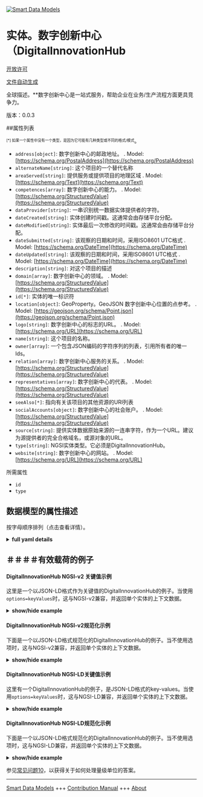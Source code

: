 <!-- 10-Header -->  
[![Smart Data Models](https://smartdatamodels.org/wp-content/uploads/2022/01/SmartDataModels_logo.png "Logo")](https://smartdatamodels.org)  
实体。数字创新中心（DigitalInnovationHub  
==============================<!-- /10-Header -->  
<!-- 15-License -->  
[开放许可](https://github.com/smart-data-models//dataModel.DigitalInnovationHub/blob/master/DigitalInnovationHub/LICENSE.md)  
[文件自动生成](https://docs.google.com/presentation/d/e/2PACX-1vTs-Ng5dIAwkg91oTTUdt8ua7woBXhPnwavZ0FxgR8BsAI_Ek3C5q97Nd94HS8KhP-r_quD4H0fgyt3/pub?start=false&loop=false&delayms=3000#slide=id.gb715ace035_0_60)  
<!-- /15-License -->  
<!-- 20-Description -->  
全球描述。**数字创新中心是一站式服务，帮助企业在业务/生产流程方面更具竞争力。  
版本：0.0.3  
<!-- /20-Description -->  
<!-- 30-PropertiesList -->  

##属性列表  

<sup><sub>[*] 如果一个属性中没有一个类型，是因为它可能有几种类型或不同的格式/模式</sub></sup>。  
- `address[object]`: 数字创新中心的邮政地址。  . Model: [https://schema.org/PostalAddress](https://schema.org/PostalAddress)- `alternateName[string]`: 这个项目的一个替代名称  - `areaServed[string]`: 提供服务或提供项目的地理区域  . Model: [https://schema.org/Text](https://schema.org/Text)- `competences[array]`: 数字创新中心的能力。  . Model: [https://schema.org/StructuredValue](https://schema.org/StructuredValue)- `dataProvider[string]`: 一串识别统一数据实体提供者的字符。  - `dateCreated[string]`: 实体创建时间戳。这通常会由存储平台分配。  - `dateModified[string]`: 实体最后一次修改的时间戳。这通常会由存储平台分配。  - `dateSubmitted[string]`: 该观察的日期和时间，采用ISO8601 UTC格式  . Model: [https://schema.org/DateTime](https://schema.org/DateTime)- `dateUpdated[string]`: 该观察的日期和时间，采用ISO8601 UTC格式  . Model: [https://schema.org/DateTime](https://schema.org/DateTime)- `description[string]`: 对这个项目的描述  - `domain[array]`: 数字创新中心的领域。  . Model: [https://schema.org/StructuredValue](https://schema.org/StructuredValue)- `id[*]`: 实体的唯一标识符  - `location[object]`: GeoProperty。GeoJSON 数字创新中心位置的点参考。  . Model: [https://geojson.org/schema/Point.json](https://geojson.org/schema/Point.json)- `logo[string]`: 数字创新中心的标志的URL。  . Model: [https://schema.org/URL](https://schema.org/URL)- `name[string]`: 这个项目的名称。  - `owner[array]`: 一个包含JSON编码的字符序列的列表，引用所有者的唯一Ids。  - `relation[array]`: 数字创新中心服务的关系。  . Model: [https://schema.org/StructuredValue](https://schema.org/StructuredValue)- `representatives[array]`: 数字创新中心的代表。  . Model: [https://schema.org/StructuredValue](https://schema.org/StructuredValue)- `seeAlso[*]`: 指向有关该项目的其他资源的URI列表  - `socialAccounts[object]`: 数字创新中心的社会账户。  . Model: [https://schema.org/StructuredValue](https://schema.org/StructuredValue)- `source[string]`: 提供实体数据原始来源的一连串字符，作为一个URL。建议为源提供者的完全合格域名，或源对象的URL。  - `type[string]`: NGSI实体类型。它必须是DigitalInnovationHub。  - `website[string]`: 数字创新中心的网站。  . Model: [https://schema.org/URL](https://schema.org/URL)<!-- /30-PropertiesList -->  
<!-- 35-RequiredProperties -->  
所需属性  
- `id`  - `type`  <!-- /35-RequiredProperties -->  
<!-- 40-RequiredProperties -->  
<!-- /40-RequiredProperties -->  
<!-- 50-DataModelHeader -->  
## 数据模型的属性描述  
按字母顺序排列（点击查看详情）。  
<!-- /50-DataModelHeader -->  
<!-- 60-ModelYaml -->  
<details><summary><strong>full yaml details</strong></summary>    
```yaml  
DigitalInnovationHub:    
  description: 'Digital Innovation Hubs are one-stop-shops that help companies to become more competitive with regard to their business/production processes.'    
  properties:    
    address:    
      description: 'PostalAddress of the Digital Innovation Hub.'    
      type: object    
      x-ngsi:    
        model: https://schema.org/PostalAddress    
        type: Property    
    alternateName:    
      description: 'An alternative name for this item'    
      type: string    
      x-ngsi:    
        type: Property    
    areaServed:    
      description: 'The geographic area where a service or offered item is provided'    
      type: string    
      x-ngsi:    
        model: https://schema.org/Text    
        type: Property    
    competences:    
      description: 'Competences of the Digital Innovation Hub.'    
      items:    
        - type: string    
      type: array    
      x-ngsi:    
        model: https://schema.org/StructuredValue    
        type: Property    
    dataProvider:    
      description: 'A sequence of characters identifying the provider of the harmonised data entity.'    
      type: string    
      x-ngsi:    
        type: Property    
    dateCreated:    
      description: 'Entity creation timestamp. This will usually be allocated by the storage platform.'    
      format: date-time    
      type: string    
      x-ngsi:    
        type: Property    
    dateModified:    
      description: 'Timestamp of the last modification of the entity. This will usually be allocated by the storage platform.'    
      format: date-time    
      type: string    
      x-ngsi:    
        type: Property    
    dateSubmitted:    
      description: 'The date and time of this observation in ISO8601 UTC format'    
      format: date-time    
      type: string    
      x-ngsi:    
        model: https://schema.org/DateTime    
        type: Property    
    dateUpdated:    
      description: 'The date and time of this observation in ISO8601 UTC format'    
      format: date-time    
      type: string    
      x-ngsi:    
        model: https://schema.org/DateTime    
        type: Property    
    description:    
      description: 'A description of this item'    
      type: string    
      x-ngsi:    
        type: Property    
    domain:    
      description: 'Domain of the Digital Innovation Hub.'    
      items:    
        - type: string    
      type: array    
      x-ngsi:    
        model: https://schema.org/StructuredValue    
        type: Property    
    id:    
      anyOf: &digitalinnovationhub_-_properties_-_owner_-_items_-_anyof    
        - description: 'Property. Identifier format of any NGSI entity'    
          maxLength: 256    
          minLength: 1    
          pattern: ^[\w\-\.\{\}\$\+\*\[\]`|~^@!,:\\]+$    
          type: string    
        - description: 'Property. Identifier format of any NGSI entity'    
          format: uri    
          type: string    
      description: 'Unique identifier of the entity'    
      x-ngsi:    
        type: Property    
    location:    
      description: 'GeoProperty. GeoJSON Point reference to the location of the Digital Innovation Hub.'    
      type: object    
      x-ngsi:    
        model: https://geojson.org/schema/Point.json    
    logo:    
      description: 'URL of the logo of the Digital Innovation Hub.'    
      type: string    
      x-ngsi:    
        model: https://schema.org/URL    
        type: Property    
    name:    
      description: 'The name of this item.'    
      type: string    
      x-ngsi:    
        type: Property    
    owner:    
      description: 'A List containing a JSON encoded sequence of characters referencing the unique Ids of the owner(s)'    
      items: &properties_-_owner_-_items    
        anyOf: *digitalinnovationhub_-_properties_-_owner_-_items_-_anyof    
        description: 'Property. Unique identifier of the entity'    
      type: array    
      x-ngsi:    
        type: Property    
    relation:    
      description: 'Relations of the Digital Innovation Hub Service.'    
      items:    
        - properties:    
            alternateName:    
              description: 'Property. An alternative name for this item'    
              type: string    
            dataProvider:    
              description: 'Property. A sequence of characters identifying the provider of the harmonised data entity.'    
              type: string    
            dateCreated:    
              description: 'Property. Entity creation timestamp. This will usually be allocated by the storage platform.'    
              format: date-time    
              type: string    
            dateModified:    
              description: 'Property. Timestamp of the last modification of the entity. This will usually be allocated by the storage platform.'    
              format: date-time    
              type: string    
            description:    
              description: 'Property. A description of this item'    
              type: string    
            id:    
              anyOf: *digitalinnovationhub_-_properties_-_owner_-_items_-_anyof    
              description: 'Property. Unique identifier of the entity'    
            name:    
              description: 'Property. The name of this item.'    
              type: string    
            owner:    
              description: 'Property. A List containing a JSON encoded sequence of characters referencing the unique Ids of the owner(s)'    
              items: *properties_-_owner_-_items    
              type: array    
            seeAlso:    
              description: 'Property. list of uri pointing to additional resources about the item'    
              oneOf: &digitalinnovationhub_-_properties_-_seealso_-_oneof    
                - items:    
                    format: uri    
                    type: string    
                  minItems: 1    
                  type: array    
                - format: uri    
                  type: string    
            source:    
              description: 'Property. A sequence of characters giving the original source of the entity data as a URL. Recommended to be the fully qualified domain name of the source provider, or the URL to the source object.'    
              type: string    
          type: object    
      type: array    
      x-ngsi:    
        model: https://schema.org/StructuredValue    
        type: Property    
    representatives:    
      description: 'Representatives of the Digital Innovation Hub.'    
      items:    
        - properties:    
            email:    
              type: string    
            name:    
              type: string    
            responsibilities:    
              type: string    
            role:    
              type: string    
            surname:    
              type: string    
          type: object    
      type: array    
      x-ngsi:    
        model: https://schema.org/StructuredValue    
        type: Property    
    seeAlso:    
      description: 'list of uri pointing to additional resources about the item'    
      oneOf: *digitalinnovationhub_-_properties_-_seealso_-_oneof    
      x-ngsi:    
        type: Property    
    socialAccounts:    
      description: 'SocialAccounts of the Digital Innovation Hub.'    
      properties:    
        facebook:    
          type: string    
        instagram:    
          type: string    
        linkedin:    
          type: string    
        twitter:    
          type: string    
      type: object    
      x-ngsi:    
        model: https://schema.org/StructuredValue    
        type: Property    
    source:    
      description: 'A sequence of characters giving the original source of the entity data as a URL. Recommended to be the fully qualified domain name of the source provider, or the URL to the source object.'    
      type: string    
      x-ngsi:    
        type: Property    
    type:    
      description: 'NGSI entity type. It has to be DigitalInnovationHub'    
      enum:    
        - DigitalInnovationHub    
      type: string    
      x-ngsi:    
        type: Property    
    website:    
      description: 'Website of the Digital Innovation Hub.'    
      type: string    
      x-ngsi:    
        model: https://schema.org/URL    
        type: Property    
  required:    
    - id    
    - type    
  type: object    
  x-derived-from: ""    
  x-disclaimer: 'Redistribution and use in source and binary forms, with or without modification, are permitted  provided that the license conditions are met. Copyleft (c) 2022 Contributors to Smart Data Models Program'    
  x-license-url: https://github.com/smart-data-models/dataModel.DigitalInnovationHub/blob/master/DigitalInnovationHub/LICENSE.md    
  x-model-schema: https://smart-data-models.github.io/dataModel.DIH/DigitalInnovationHub/schema.json    
  x-model-tags: DIH    
  x-version: 0.0.3    
```  
</details>    
<!-- /60-ModelYaml -->  
<!-- 70-MiddleNotes -->  
<!-- /70-MiddleNotes -->  
<!-- 80-Examples -->  
## ＃＃＃＃有效载荷的例子  
#### DigitalInnovationHub NGSI-v2 关键值示例  
这里是一个以JSON-LD格式作为关键值的DigitalInnovationHub的例子。当使用`options=keyValues`时，这与NGSI-v2兼容，并返回单个实体的上下文数据。  
<details><summary><strong>show/hide example</strong></summary>    
```json  
{  
	"id": "DigitalInnovationHub:Z6LGtH0B_X_d5NJkJEfB",  
	"type": "DigitalInnovationHub",  
	"title": "Sample DIH",  
	"website": "https://www.sample-dih.com/",  
	"logo": "https://www.sample-dih.com/logo.png",  
	"description": "Digital Innovation Hubs are one-stop-shops that help companies to become more competitive with regard to their business/production processes",  
	"location": {  
		"type": "Point",  
		"coordinates": [  
            43.66481,  
			7.196545  
        ]  
    },  
	"address": {  
		"streetAddress": "Viale della Regione Siciliana Nord Ovest",  
		"addressRegion": "Sicily",  
		"postalCode": "90146",  
		"addressCountry": "IT",  
		"addressLocality": "Palermo"  
	},  
	"representatives": [  
		{  
			"name": "John",  
			"surname": "Doe",  
			"email": "john.doe@sample-dih.com",  
			"role": "Engineer",  
			"responsibilities": "Manufacturing engineer"  
		}  
	],  
	"domain": [  
		"Manufacture of machinery and equipment"  
	],  
	"competences": [  
		"Additive manufacturing (3D printing)"  
	],  
	"socialAccounts": {  
		"linkedin": "https://www.linkedin.com/company/sample-dih",  
		"facebook": "https://www.facebook.com/sample.dih/",  
		"twitter": "https://www.twitter.com/sampledih",  
		"instagram": "https://www.instagram.com/lifeatsampledih"  
	},  
	"relation": [  
		{  
			"id": "DigitalInnovationHub:R5Ju4oO0_X_Jy8GO5d2"  
		},  
		{  
			"id": "DigitalInnovationHub:D5yr9HT3_X_RH7Fy7H9"  
		}  
	],  
	"dateSubmitted": "2020-07-07T15:05:59.408Z",  
	"dateUpdated": "2020-07-07T15:05:59.408Z"  
}  
```  
</details>  
#### DigitalInnovationHub NGSI-v2规范化示例  
下面是一个以JSON-LD格式规范化的DigitalInnovationHub的例子。当不使用选项时，这与NGSI-v2兼容，并返回单个实体的上下文数据。  
<details><summary><strong>show/hide example</strong></summary>    
```json  
{  
	"id": "DigitalInnovationHub:Z6LGtH0B_X_d5NJkJEfB",  
	"type": "DigitalInnovationHub",  
	"title": {  
		"type": "Text",  
		"value": "Sample DIH"  
	},  
	"website": {  
		"type": "URL",  
		"value": "https://www.sample-dih.com/"  
	},  
	"logo": {  
		"type": "URL",  
		"value": "https://www.sample-dih.com/logo.png"  
	},  
	"description": {  
		"type": "Text",  
		"value": "Digital Innovation Hubs are one-stop-shops that help companies to become more competitive with regard to their business/production processes"  
	},  
	"location": {  
		"type": "geo:json",  
		"value": {  
			"type": "Point",  
			"coordinates": [  
				43.66481,  
				7.196545  
			]  
		}  
	},  
	"address": {  
		"type": "PostalAddress",  
		"value": {  
			"streetAddress": "Viale della Regione Siciliana Nord Ovest",  
			"addressRegion": "Sicily",  
			"postalCode": "90146",  
			"addressCountry": "IT",  
			"addressLocality": "Palermo"  
		}  
	},  
	"representatives": {  
		"type": "array",  
		"value": [  
			{  
				"name": "John",  
				"surname": "Doe",  
				"email": "john.doe@sample-dih.com",  
				"role": "Engineer",  
				"responsibilities": "Manufacturing engineer"  
			}  
		]  
	},  
	"domain": {  
		"type": "array",  
		"value": [  
			"Manufacture of machinery and equipment"  
		]  
	},  
	"competences": {  
		"type": "array",  
		"value": [  
			"Additive manufacturing (3D printing)"  
		]  
	},  
	"socialAccounts": {  
		"type": "StructuredValue",  
		"value": {  
			"linkedin": "https://www.linkedin.com/company/sample-dih",  
			"facebook": "https://www.facebook.com/sample.dih/",  
			"twitter": "https://www.twitter.com/sampledih",  
			"instagram": "https://www.instagram.com/lifeatsampledih"  
		}  
	},  
	"relation": {  
		"type": "array",  
		"value": [  
			{  
				"id": "DigitalInnovationHub:R5Ju4oO0_X_Jy8GO5d2"  
			},  
			{  
				"id": "DigitalInnovationHub:D5yr9HT3_X_RH7Fy7H9"  
			}  
		]  
	},  
	"dateSubmitted": {  
		"type": "DateTime",  
		"value": {  
			"type": "DateTime",  
			"value": "2020-05-07T15:00:13.408Z"  
		}  
	},  
	"dateUpdated": {  
		"type": "DateTime",  
		"value": {  
			"type": "DateTime",  
			"value": "2020-07-07T15:05:59.408Z"  
		}  
	}  
}  
```  
</details>  
#### DigitalInnovationHub NGSI-LD关键值示例  
这里有一个DigitalInnovationHub的例子，是JSON-LD格式的key-values。当使用`options=keyValues`时，这与NGSI-LD兼容，并返回单个实体的上下文数据。  
<details><summary><strong>show/hide example</strong></summary>    
```json  
{  
    "id": "urn:ngsi-ld:DigitalInnovationHub:DigitalInnovationHub:Z6LGtH0B_X_d5NJkJEfB",  
    "type": "DigitalInnovationHub",  
    "title": "Sample DIH",  
    "website": "https://www.sample-dih.com/",  
    "logo": "https://www.sample-dih.com/logo.png",  
    "description": "Digital Innovation Hubs are one-stop-shops that help companies to become more competitive with regard to their business/production processes",  
    "location": {  
        "type": "Point",  
        "coordinates": [  
            43.66481,  
            7.196545  
        ]  
    },  
    "address": {  
        "streetAddress": "Viale della Regione Siciliana Nord Ovest",  
        "addressRegion": "Sicily",  
        "postalCode": "90146",  
        "addressCountry": "IT",  
        "addressLocality": "Palermo"  
    },  
    "representatives": [  
        {  
            "name": "John",  
            "surname": "Doe",  
            "email": "john.doe@sample-dih.com",  
            "role": "Engineer",  
            "responsibilities": "Manufacturing engineer"  
        }  
    ],  
    "domain": [  
        "Manufacture of machinery and equipment"  
    ],  
    "competences": [  
        "Additive manufacturing (3D printing)"  
    ],  
    "socialAccounts": {  
        "linkedin": "https://www.linkedin.com/company/sample-dih",  
        "facebook": "https://www.facebook.com/sample.dih/",  
        "twitter": "https://www.twitter.com/sampledih",  
        "instagram": "https://www.instagram.com/lifeatsampledih"  
    },  
    "relation": [  
        {  
            "id": "urn:ngsi-ld:DigitalInnovationHub:id:R5Ju4oO0_X_Jy8GO5d2"  
        },  
        {  
            "id": "urn:ngsi-ld:DigitalInnovationHub:id:D5yr9HT3_X_RH7Fy7H9"  
        }  
    ],  
    "dateSubmitted": "2020-07-07T15:05:59.408Z",  
    "dateUpdated": "2020-07-07T15:05:59.408Z",  
    "@context": [  
        "https://smart-data-models.github.io/dataModel.DigitalInnovationHub/context.jsonld",  
        "https://raw.githubusercontent.com/smart-data-models/dataModel.DigitalInnovationHub/master/context.jsonld"  
    ]  
}  
```  
</details>  
#### DigitalInnovationHub NGSI-LD规范化示例  
下面是一个以JSON-LD格式规范化的DigitalInnovationHub的例子。当不使用选项时，这与NGSI-LD兼容，并返回单个实体的上下文数据。  
<details><summary><strong>show/hide example</strong></summary>    
```json  
{  
    "id": "urn:ngsi-ld:DigitalInnovationHub:DigitalInnovationHub:Z6LGtH0B_X_d5NJkJEfB",  
    "type": "DigitalInnovationHub",  
    "title": {  
        "type": "Property",  
        "value": "Sample DIH"  
    },  
    "website": {  
        "type": "Property",  
        "value": "https://www.sample-dih.com/"  
    },  
    "logo": {  
        "type": "Property",  
        "value": "https://www.sample-dih.com/logo.png"  
    },  
    "description": {  
        "type": "Property",  
        "value": "Digital Innovation Hubs are one-stop-shops that help companies to become more competitive with regard to their business/production processes"  
    },  
    "location": {  
        "type": "GeoProperty",  
        "value": {  
            "type": "Point",  
            "coordinates": [  
                43.66481,  
                7.196545  
            ]  
        }  
    },  
    "address": {  
        "type": "Property",  
        "value": {  
            "streetAddress": "Viale della Regione Siciliana Nord Ovest",  
            "addressRegion": "Sicily",  
            "postalCode": "90146",  
            "addressCountry": "IT",  
            "addressLocality": "Palermo"  
        }  
    },  
    "representatives": {  
        "type": "Property",  
        "value": [  
            {  
                "name": "John",  
                "surname": "Doe",  
                "email": "john.doe@sample-dih.com",  
                "role": "Engineer",  
                "responsibilities": "Manufacturing engineer"  
            }  
        ]  
    },  
    "domain": {  
        "type": "Property",  
        "value": [  
            "Manufacture of machinery and equipment"  
        ]  
    },  
    "competences": {  
        "type": "Property",  
        "value": [  
            "Additive manufacturing (3D printing)"  
        ]  
    },  
    "socialAccounts": {  
        "type": "Property",  
        "value": {  
            "linkedin": "https://www.linkedin.com/company/sample-dih",  
            "facebook": "https://www.facebook.com/sample.dih/",  
            "twitter": "https://www.twitter.com/sampledih",  
            "instagram": "https://www.instagram.com/lifeatsampledih"  
        }  
    },  
    "relation": {  
        "type": "Relationship",  
        "value": [  
            {  
                "id": "urn:ngsi-ld:DigitalInnovationHub:id:R5Ju4oO0_X_Jy8GO5d2"  
            },  
            {  
                "id": "urn:ngsi-ld:DigitalInnovationHub:id:D5yr9HT3_X_RH7Fy7H9"  
            }  
        ]  
    },  
    "dateSubmitted": {  
        "type": "Property",  
        "value": {  
            "type": "DateTime",  
            "value": "2020-07-07T15:05:59.408Z"  
        }  
    },  
    "dateUpdated": {  
        "type": "Property",  
        "value": {  
            "type": "DateTime",  
            "value": "2020-07-07T15:05:59.408Z"  
        }  
    },  
    "@context": [  
        "https://smart-data-models.github.io/dataModel.DigitalInnovationHub/context.jsonld",  
        "https://raw.githubusercontent.com/smart-data-models/dataModel.DigitalInnovationHub/master/context.jsonld"  
    ]  
}  
```  
</details><!-- /80-Examples -->  
<!-- 90-FooterNotes -->  
<!-- /90-FooterNotes -->  
<!-- 95-Units -->  
参见[常见问题10](https://smartdatamodels.org/index.php/faqs/)，以获得关于如何处理量级单位的答案。  
<!-- /95-Units -->  
<!-- 97-LastFooter -->  
---  
[Smart Data Models](https://smartdatamodels.org) +++ [Contribution Manual](https://bit.ly/contribution_manual) +++ [About](https://bit.ly/Introduction_SDM)<!-- /97-LastFooter -->  
